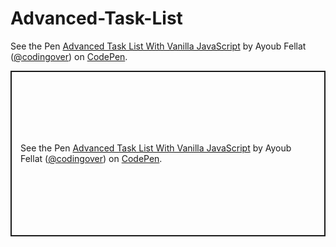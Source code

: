 # Advanced-Task-List
See the Pen <a href='https://codepen.io/codingover/pen/gOwYqMQ'>Advanced Task List With Vanilla JavaScript</a> by Ayoub Fellat (<a href='https://codepen.io/codingover'>@codingover</a>) on <a href='https://codepen.io'>CodePen</a>.

<p class="codepen" data-height="265" data-theme-id="light" data-default-tab="js,result" data-user="codingover" data-slug-hash="gOwYqMQ" style="height: 265px; box-sizing: border-box; display: flex; align-items: center; justify-content: center; border: 2px solid; margin: 1em 0; padding: 1em;" data-pen-title="Advanced Task List With Vanilla JavaScript">
  <span>See the Pen <a href="https://codepen.io/codingover/pen/gOwYqMQ">
  Advanced Task List With Vanilla JavaScript</a> by Ayoub Fellat (<a href="https://codepen.io/codingover">@codingover</a>)
  on <a href="https://codepen.io">CodePen</a>.</span>
</p>
